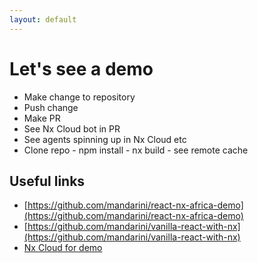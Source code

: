 ```yaml
---
layout: default
---
```


# Let's see a demo

- Make change to repository
- Push change
- Make PR
- See Nx Cloud bot in PR
- See agents spinning up in Nx Cloud etc
- Clone repo - npm install - nx build - see remote cache

## Useful links

- [https://github.com/mandarini/react-nx-africa-demo](https://github.com/mandarini/react-nx-africa-demo)
- [https://github.com/mandarini/vanilla-react-with-nx](https://github.com/mandarini/vanilla-react-with-nx)
- [Nx Cloud for demo](https://staging.nx.app/cipes/67a366b41eb1c50e9eccc8d4?runGroup=13158377624-1-linux)
